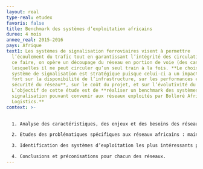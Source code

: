 ```yaml
---
layout: real
type-real: etudex
favoris: false
title: Benchmark des systèmes d’exploitation africains
duree: 4 mois
annee_real: 2015-2016
pays: Afrique
text1: Les systèmes de signalisation ferroviaires visent à permettre
  l’écoulement du trafic tout en garantissant l’intégrité des circulations. Pour
  ce faire, on opère un découpage du réseau en portion de voie (des cantons) sur
  lesquelles il ne peut circuler qu’un seul train à la fois. **Le choix du
  système de signalisation est stratégique puisque celui-ci a un impact très
  fort sur la disponibilité de l’infrastructure, sur les performances et la
  sécurité du réseau**, sur le coût du projet, et sur l’évolutivité du réseau.
  L’objectif de cette étude est de **réaliser un benchmark des systèmes de
  signalisation pouvant convenir aux réseaux exploités par Bolloré Africa
  Logistics.**
context: >-
  

  1. Analyse des caractéristiques, des enjeux et des besoins des réseaux de Sitarail (filiale de Bolloré Transport & Logistics gérant des lignes ferroviaires en Côte d'Ivoire et au Burkina Faso) et Camrail (filiale gérant des lignes au Cameroun), en termes d’infrastructure, de trafic et d’exploitation. 

  2. Etudes des problématiques spécifiques aux réseaux africains : maintenance, protection des équipements contre les risques naturels, alimentation en électricité, liaisons télécom, passages à niveau, disponibilité/fiabilité des équipements.

  3. Identification des systèmes d’exploitation les plus intéressants pour les réseaux étudiés (Sitarail et Camrail). Rédaction de fiches de synthèse pour chacun des systèmes.

  4. Conclusions et préconisations pour chacun des réseaux.
---
```

